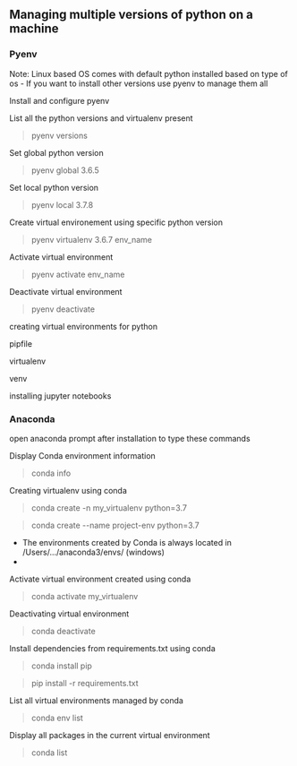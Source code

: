 ## Managing multiple versions of python on a machine

### Pyenv

Note: Linux based OS comes with default python installed based on type of os
      - If you want to install other versions use pyenv to manage them all

Install and configure pyenv

List all the python versions and virtualenv present
> pyenv versions

Set global python version
> pyenv global 3.6.5

Set local python version
>pyenv local 3.7.8

Create virtual environement using specific python version
> pyenv virtualenv 3.6.7 env_name

Activate virtual environment
> pyenv activate env_name

Deactivate virtual environment
> pyenv deactivate


creating virtual environments for python

pipfile

virtualenv

venv


installing jupyter notebooks


### Anaconda
open anaconda prompt after installation to type these commands

 Display Conda environment information
 > conda info

Creating virtualenv using conda
> conda create -n my_virtualenv python=3.7

>  conda create --name project-env python=3.7

  - The environments created by Conda is always located in /Users/.../anaconda3/envs/  (windows)
  - 

Activate virtual environment created using conda
> conda activate my_virtualenv

Deactivating virtual environment
> conda deactivate

Install dependencies from requirements.txt using conda
> conda install pip

> pip install -r requirements.txt

List all virtual environments managed by conda
> conda env list

Display all packages in the current virtual environment
>  conda list



